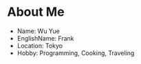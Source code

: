 About Me
============

  * Name: Wu Yue
  * EnglishName: Frank
  * Location: Tokyo
  * Hobby: Programming, Cooking, Traveling
